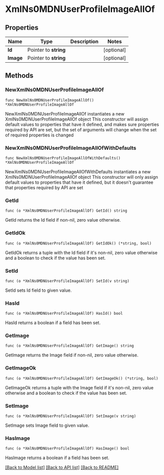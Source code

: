 # XmlNs0MDNUserProfileImageAllOf

## Properties

Name | Type | Description | Notes
------------ | ------------- | ------------- | -------------
**Id** | Pointer to **string** |  | [optional] 
**Image** | Pointer to **string** |  | [optional] 

## Methods

### NewXmlNs0MDNUserProfileImageAllOf

`func NewXmlNs0MDNUserProfileImageAllOf() *XmlNs0MDNUserProfileImageAllOf`

NewXmlNs0MDNUserProfileImageAllOf instantiates a new XmlNs0MDNUserProfileImageAllOf object
This constructor will assign default values to properties that have it defined,
and makes sure properties required by API are set, but the set of arguments
will change when the set of required properties is changed

### NewXmlNs0MDNUserProfileImageAllOfWithDefaults

`func NewXmlNs0MDNUserProfileImageAllOfWithDefaults() *XmlNs0MDNUserProfileImageAllOf`

NewXmlNs0MDNUserProfileImageAllOfWithDefaults instantiates a new XmlNs0MDNUserProfileImageAllOf object
This constructor will only assign default values to properties that have it defined,
but it doesn't guarantee that properties required by API are set

### GetId

`func (o *XmlNs0MDNUserProfileImageAllOf) GetId() string`

GetId returns the Id field if non-nil, zero value otherwise.

### GetIdOk

`func (o *XmlNs0MDNUserProfileImageAllOf) GetIdOk() (*string, bool)`

GetIdOk returns a tuple with the Id field if it's non-nil, zero value otherwise
and a boolean to check if the value has been set.

### SetId

`func (o *XmlNs0MDNUserProfileImageAllOf) SetId(v string)`

SetId sets Id field to given value.

### HasId

`func (o *XmlNs0MDNUserProfileImageAllOf) HasId() bool`

HasId returns a boolean if a field has been set.

### GetImage

`func (o *XmlNs0MDNUserProfileImageAllOf) GetImage() string`

GetImage returns the Image field if non-nil, zero value otherwise.

### GetImageOk

`func (o *XmlNs0MDNUserProfileImageAllOf) GetImageOk() (*string, bool)`

GetImageOk returns a tuple with the Image field if it's non-nil, zero value otherwise
and a boolean to check if the value has been set.

### SetImage

`func (o *XmlNs0MDNUserProfileImageAllOf) SetImage(v string)`

SetImage sets Image field to given value.

### HasImage

`func (o *XmlNs0MDNUserProfileImageAllOf) HasImage() bool`

HasImage returns a boolean if a field has been set.


[[Back to Model list]](../README.md#documentation-for-models) [[Back to API list]](../README.md#documentation-for-api-endpoints) [[Back to README]](../README.md)



